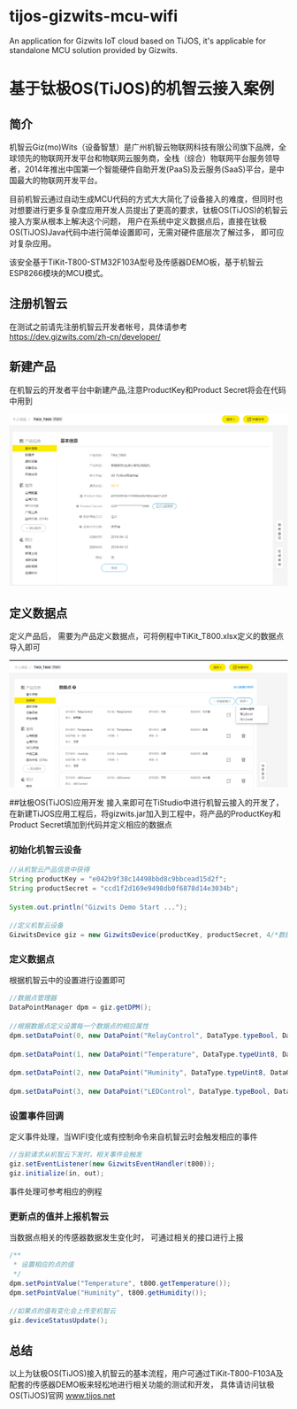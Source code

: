 # tijos-gizwits-mcu-wifi
An application for Gizwits IoT cloud based on TiJOS, it's applicable for standalone MCU solution provided by Gizwits.



# 基于钛极OS(TiJOS)的机智云接入案例

## 简介

机智云Giz(mo)Wits（设备智慧）是广州机智云物联网科技有限公司旗下品牌，全球领先的物联网开发平台和物联网云服务商，全栈（综合）物联网平台服务领导者，2014年推出中国第一个智能硬件自助开发(PaaS)及云服务(SaaS)平台，是中国最大的物联网开发平台。

目前机智云通过自动生成MCU代码的方式大大简化了设备接入的难度，但同时也对想要进行更多复杂度应用开发人员提出了更高的要求，钛极OS(TiJOS)的机智云接入方案从根本上解决这个问题， 用户在系统中定义数据点后，直接在钛极OS(TiJOS)Java代码中进行简单设置即可，无需对硬件底层次了解过多， 即可应对复杂应用。

该安全基于TiKit-T800-STM32F103A型号及传感器DEMO板，基于机智云ESP8266模块的MCU模式。



## 注册机智云

在测试之前请先注册机智云开发者帐号，具体请参考 https://dev.gizwits.com/zh-cn/developer/



## 新建产品

在机智云的开发者平台中新建产品,注意ProductKey和Product Secret将会在代码中用到

![1524896161184](./img/product.png)



## 定义数据点

定义产品后， 需要为产品定义数据点，可将例程中TiKit_T800.xlsx定义的数据点导入即可

![1524896263130](./img/datapoint.png)

##钛极OS(TiJOS)应用开发
接入来即可在TiStudio中进行机智云接入的开发了， 在新建TiJOS应用工程后，将gizwits.jar加入到工程中，将产品的ProductKey和Product Secret填加到代码并定义相应的数据点

### 初始化机智云设备

```java
//从机智云产品信息中获得
String productKey = "e042b9f38c14498bbd8c9bbcead15d2f";
String productSecret = "ccd1f2d169e9498db0f6878d14e3034b";

System.out.println("Gizwits Demo Start ...");

//定义机智云设备
GizwitsDevice giz = new GizwitsDevice(productKey, productSecret, 4/*数据点个数*/);

```



### 定义数据点

根据机智云中的设置进行设置即可

```java
//数据点管理器
DataPointManager dpm = giz.getDPM();

//根据数据点定义设置每一个数据点的相应属性
dpm.setDataPoint(0, new DataPoint("RelayControl", DataType.typeBool, DataGroup.readWrite, 1));

dpm.setDataPoint(1, new DataPoint("Temperature", DataType.typeUint8, DataGroup.readOnly, 1, 0));

dpm.setDataPoint(2, new DataPoint("Huminity", DataType.typeUint8, DataGroup.readOnly, 1, 0));

dpm.setDataPoint(3, new DataPoint("LEDControl", DataType.typeBool, DataGroup.readWrite, 1));

```



### 设置事件回调

定义事件处理，当WIFI变化或有控制命令来自机智云时会触发相应的事件

``` java
//当前请求从机智云下发时，相关事件会触发
giz.setEventListener(new GizwitsEventHandler(t800));
giz.initialize(in, out);
```

事件处理可参考相应的例程



### 更新点的值并上报机智云

当数据点相关的传感器数据发生变化时， 可通过相关的接口进行上报

```java
/**
 * 设置相应的点的值 
 */
dpm.setPointValue("Temperature", t800.getTemperature());
dpm.setPointValue("Huminity", t800.getHumidity());

//如果点的值有变化会上传至机智云
giz.deviceStatusUpdate();
```



## 总结

以上为钛极OS(TiJOS)接入机智云的基本流程，用户可通过TiKit-T800-F103A及配套的传感器DEMO板来轻松地进行相关功能的测试和开发， 具体请访问钛极OS(TiJOS)官网 www.tijos.net